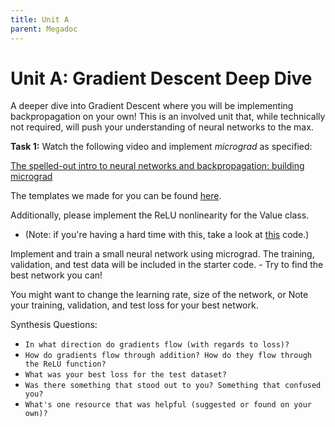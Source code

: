 ```yaml
---
title: Unit A
parent: Megadoc
---
```


# Unit A: Gradient Descent Deep Dive

A deeper dive into Gradient Descent where you will be implementing backpropagation on your own! This is an involved unit that, while technically not required, will push your understanding of neural networks to the max.

**Task 1:** Watch the following video and implement _micrograd_ as specified:

[The spelled-out intro to neural networks and backpropagation: building micrograd](https://www.youtube.com/watch?v=VMj-3S1tku0)

The templates we made for you can be found [here](https://github.com/interactive-intelligence/intro-neuro-ai/tree/main/unit-A).

Additionally, please implement the ReLU nonlinearity for the Value class. 

* (Note: if you're having a hard time with this, take a look at [this](https://github.com/karpathy/micrograd/blob/master/micrograd/engine.py) code.)

Implement and train a small neural network using micrograd. The training, validation, and test data will be included in the starter code. - Try to find the best network you can!

You might want to change the learning rate, size of the network, or Note your training, validation, and test loss for your best network.


Synthesis Questions:

* `In what direction do gradients flow (with regards to loss)?`
* `How do gradients flow through addition? How do they flow through the ReLU function?`
* `What was your best loss for the test dataset?`
* `Was there something that stood out to you? Something that confused you?`
* `What's one resource that was helpful (suggested or found on your own)?`
